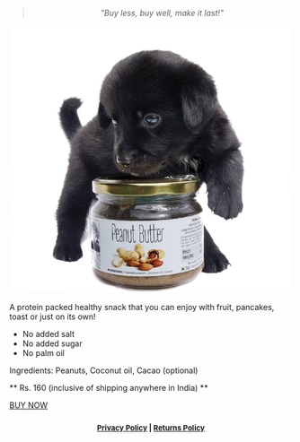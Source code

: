 <!-- 

Title: Peepal Farm Products

-->
> <center><i>"Buy less, buy well, make it last!"</i></center>

<!--

All the products which you find here for sale were grown or made or procured by us as we consume them ourselves. 

-->

![Peanut Butter](/images/pnt_btr_joey01_700.jpg "Peanut Butter")

A protein packed healthy snack that you can enjoy with fruit, pancakes, toast or just on its own!

* No added salt
* No added sugar
* No palm oil

Ingredients: Peanuts, Coconut oil, Cacao (optional) 

** Rs. 160 (inclusive of shipping anywhere in India) **

[BUY NOW](#)

<center><div id="ownership" style="font-size:small; font-weight:bold; padding:10px;"><a href="/?p=privacy">Privacy Policy</a> | <a href="/?p=returns">Returns Policy</a></div></center>
